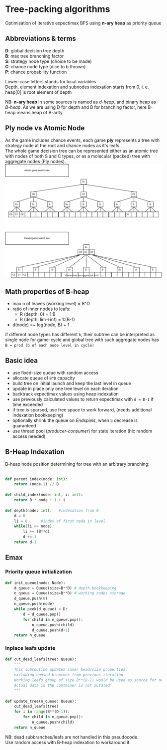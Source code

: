 # Tree-packing algorithms
Optimisation of iterative expectimax BFS using **n-ary heap** as priority queue  

## Abbreviations & terms
**D**: global decision tree depth  
**B**: max tree branching factor  
**S**: strategy node type (choice to be made)  
**C**: chance node type (dice to b thrown)  
**P**: chance probability function

Lower-case letters stands for local variables  
Depth, element indexation and subnodes indexation starts from 0, i. e. heap[0] is root element of depth

NB: **n-ary heap** in some sources is named as *d-heap*, and binary heap as *B-heap*. 
As we are using D for depth and B for branching factor, here B-heap means heap of B-arity.

## Ply node vs Atomic Node
As the game includes chance events, each game **ply** represents a tree with strategy node at the root and chance nodes as it's leafs.  
The whole game decision tree can be represented either as an atomic tree with nodes of both S and C types, or as a molecular (packed) tree with aggregate nodes (Ply nodes).  
![Tree packing illustration](../drawio/tree_packing.svg)

## Math properties of B-heap 
- max n of leaves (working level) = B^D  
- ratio of inner nodes to leafs:  
    - R (depth: 0) = 1:B  
    - R (depth: lim->inf) = 1:(B-1)  
- d(node) =~ log(node, B) + 1

if different node types has different `b`, their subtree can be interpreted as single node for game-cycle and global tree with such aggregate nodes has `B = prod (b of each node level in cycle)` 


## Basic idea
- use fixed-size queue with random access   
- allocate queue of `B^D` capacity  
- build tree on initial launch and keep the last level in queue  
- update in place only one tree level on each iteration  
- backtrack expectimax values using heap indexation  
- use previously calculated values to return expectimax with `d = D-1` if time exceeded  
- if tree is sparsed, use free space to work forward, (needs additional indexation bookkeeping)  
- optionally shrink the queue on *Endspiels*, when `b` decrease is guaranteed  
- use thread pool (*producer-consumer*) for state iteration (hic random access needed)

## B-Heap Indexation 

B-heap node position determining for tree with an arbitrary branching:

```python

def parent_index(node: int):
    return (node-1) // B

def child_index(node: int, i: int):
    return B * node + 1 + i

def depth(node: int):   #indexation from 0
    d = 0
    li = 0      #index of first node in level
    while(li <= node):
        li += (B**d)
        d += 1
    return d-1

```

## Emax

### Priority queue initialization
```python
def init_queue(node: Node):
    d_queue = Queue(size=B**D) # depth bookkeeping
    n_queue = Queue(size=B**D) # working nodes storage
    d_queue.push(0)
    n_queue.push(node)
    while peek(d_queue) < D:
        d = d_queue.pop()
        for child in n_queue.pop(): 
            n_queue.push(child) 
            d_queue.push(d+1)
    return n_queue
```

### Inplace leafs update
```python
def cut_dead_leafs(tree: Queue):
    """
    This subroutine updates inner head/size properties,
    excluding unused brunches from previous iteration.
    Working leafs group of size B**(D-1) would be used as source for new iteration.
    Actual data in the container is not mutated
    """

def update_tree(n_queue: Queue):
    cut_dead_leafs(tree)
    for i in range(B**(D-1)):
        for child in n_queue.pop(): 
            n_queue.push(child) 
    return n_queue
```

NB: dead subbranches/leafs are not handled in this pseudocode.  
Use random access with B-heap indexation to workaround it.